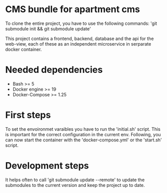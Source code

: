 # CMS bundle for apartment cms 

To clone the entire project, you have to use the following commands: 'git submodule init && git submodule update'

This project contains a frontend, backend, database and the api for the web-view, each of these as an independent microservice in serparate docker container.  

# Needed dependencies

* Bash >= 5
* Docker engine >= 19
* Docker-Compose >= 1.25

# First steps

To set the envoironmet varaibles you have to run the 'initial.sh' script. This is important for the correct configuration in the current env.
Following, you can now start the container with the 'docker-compose.yml' or the 'start.sh' script.

# Development steps

It helps often to call 'git submodule update --remote' to update the submodules to the current version and keep the project up to date.
